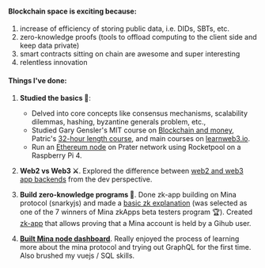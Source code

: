 #### **Blockchain space is exciting because:**
1. increase of efficiency of storing public data, i.e. DIDs, SBTs, etc.
2. zero-knowledge proofs (tools to offload computing to the client side and keep data private)
3. smart contracts sitting on chain are awesome and super interesting
4. relentless innovation

#### **Things I've done:**

1. **Studied the basics 🧱**: 
   * Delved into core concepts like consensus mechanisms, scalability dilemmas, hashing, byzantine generals problem, etc., 
   * Studied Gary Gensler's MIT course on [Blockchain and money](https://www.youtube.com/watch?v=EH6vE97qIP4&list=PLUl4u3cNGP63UUkfL0onkxF6MYgVa04Fn), Patric's [32-hour length course](https://www.youtube.com/watch?v=gyMwXuJrbJQ), and main courses on [learnweb3.io](https://learnweb3.io/). 
   * Run an [Ethereum node](https://prater.beaconcha.in/validator/aa679b04b4d69a685a05fb4359bb4c4a8c6ec67114de3274ca80811124a251eeb0bbdb55e9272afa153050a9941e6122#deposits) on Prater network using Rocketpool on a Raspberry Pi 4.

2. **Web2 vs Web3 ⚔️**. Explored the difference between [web2 and web3 app backends](https://web2vsweb3-snowy.vercel.app/) from the dev perspective.

3. **Build zero-knowledge programs 📜**. Done zk-app building on Mina protocol (snarkyjs) and made a [basic zk explanation](https://zkapp-ui.vercel.app/) (was selected as one of the 7 winners of Mina zkApps beta testers program 🏆). Created [zk-app](http://zk-mina-github.vercel.app/) that allows proving that a Mina account is held by a Gihub user.

5. **[Built Mina node dashboard](https://mina-node-dashboard.vercel.app/)**. Really enjoyed the process of learning more about the mina protocol and trying out GraphQL for the first time. Also brushed my vuejs / SQL skills.
